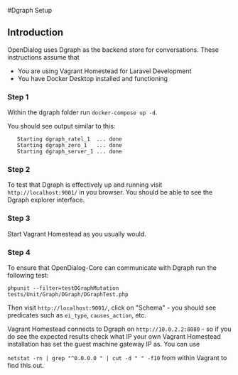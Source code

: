 #Dgraph Setup

## Introduction

OpenDialog uses Dgraph as the backend store for conversations. These instructions
assume that 
- You are using Vagrant Homestead for Laravel Development
- You have Docker Desktop installed and functioning

### Step 1

Within the dgraph folder run `docker-compose up -d`.

You should see output similar to this:

```
   Starting dgraph_ratel_1  ... done
   Starting dgraph_zero_1   ... done
   Starting dgraph_server_1 ... done
```

### Step 2

To test that Dgraph is effectively up and running visit `http://localhost:9001/` in 
you browser. You should be able to see the Dgraph explorer interface.

### Step 3

Start Vagrant Homestead as you usually would. 

### Step 4

To ensure that OpenDialog-Core can communicate with Dgraph run the following test:

`phpunit --filter=testDGraphMutation tests/Unit/Graph/DGraph/DGraphTest.php`

Then visit `http://localhost:9001/`, click on "Schema" - you should see predicates such
as `ei_type`, `causes_action`, etc. 

Vagrant Homestead connects to Dgraph on `http://10.0.2.2:8080` - so if you do see the 
expected results check what IP your own Vagrant Homestead installation has set the guest 
machine gateway IP as. You can use

`netstat -rn | grep "^0.0.0.0 " | cut -d " " -f10` from within Vagrant to find this out.